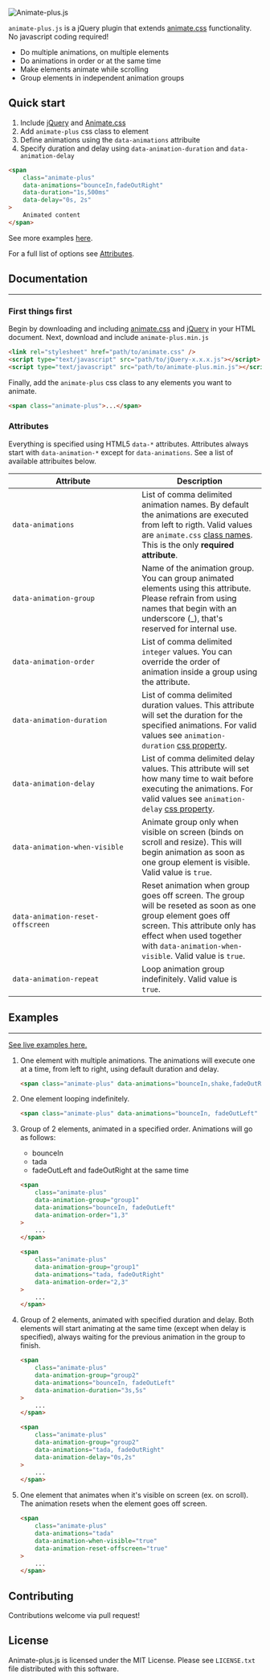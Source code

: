 ![Animate-plus.js](http://telmo.pt/animate-plus-js/images/animatepluslogo.jpg)

`animate-plus.js` is a jQuery plugin that extends [animate.css](http://daneden.github.io/animate.css/) functionality. No javascript coding required!

- Do multiple animations, on multiple elements
- Do animations in order or at the same time
- Make elements animate while scrolling
- Group elements in independent animation groups

## Quick start

1. Include [jQuery](http://jquery.com/download) and [Animate.css](http://daneden.github.io/animate.css)
2. Add `animate-plus` css class to element
3. Define animations using the `data-animations` attribuite
4. Specify duration and delay using `data-animation-duration` and `data-animation-delay`

```html
<span
    class="animate-plus"
    data-animations="bounceIn,fadeOutRight"
    data-duration="1s,500ms"
    data-delay="0s, 2s"
>
    Animated content
</span>
```

See more examples [here](#examples).

For a full list of options see [Attributes](#attributes).

## Documentation
------------
### First things first
Begin by downloading and including [animate.css](http://daneden.github.io/animate.css/) and [jQuery](http://jquery.com/download/) in your HTML document.
Next, download and include `animate-plus.min.js`

```html
<link rel="stylesheet" href="path/to/animate.css" />
<script type="text/javascript" src="path/to/jQuery-x.x.x.js"></script>
<script type="text/javascript" src="path/to/animate-plus.min.js"></script>
```

Finally, add the `animate-plus` css class to any elements you want to animate.

```html
<span class="animate-plus">...</span>
```

### Attributes
Everything is specified using HTML5 `data-*` attributes. Attributes always start with `data-animation-*` except for `data-animations`. See a list of available attribuites below.

|&nbsp;&nbsp;&nbsp;&nbsp;&nbsp;&nbsp;&nbsp;&nbsp;&nbsp;&nbsp;&nbsp;&nbsp;&nbsp;&nbsp;&nbsp;&nbsp;&nbsp;&nbsp;&nbsp;&nbsp;Attribute&nbsp;&nbsp;&nbsp;&nbsp;&nbsp;&nbsp;&nbsp;&nbsp;&nbsp;&nbsp;&nbsp;&nbsp;&nbsp;&nbsp;&nbsp;&nbsp;&nbsp;&nbsp;&nbsp;&nbsp;|Description|
|---------|-----------|
|`data-animations`|List of comma delimited animation names. By default the animations are executed from left to rigth. Valid values are `animate.css` [class names](http://daneden.github.io/animate.css/). This is the only **required attribute**.|
|`data-animation-group`|Name of the animation group. You can group animated elements using this attribute. Please refrain from using names that begin with an underscore (_), that's reserved for internal use.|
|`data-animation-order`|List of comma delimited `integer` values. You can override the order of animation inside a group using the attribute.|
|`data-animation-duration`|List of comma delimited duration values. This attribute will set the duration for the specified animations. For valid values see `animation-duration` [css property](https://developer.mozilla.org/en-US/docs/Web/CSS/animation-duration).|
|`data-animation-delay`|List of comma delimited delay values. This attribute will set how many time to wait before executing the animations. For valid values see `animation-delay` [css property](https://developer.mozilla.org/en-US/docs/Web/CSS/animation-delay).|
|`data-animation-when-visible`|Animate group only when visible on screen (binds on scroll and resize). This will begin animation as soon as one group element is visible. Valid value is `true`.|
|`data-animation-reset-offscreen`|Reset animation when group goes off screen. The group will be reseted as soon as one group element goes off screen. This attribute only has effect when used together with `data-animation-when-visible`. Valid value is `true`. |
|`data-animation-repeat`|Loop animation group indefinitely. Valid value is `true`.|

## Examples
------------

[See live examples here.](http://telmo.pt/animate-plus-js/#liveExamples)

1. One element with multiple animations. The animations will execute one at a time, from left to right, using default duration and delay.

    ```html
    <span class="animate-plus" data-animations="bounceIn,shake,fadeOutRight,fadeIn">...</span>
    ```
2. One element looping indefinitely.

    ```html
    <span class="animate-plus" data-animations="bounceIn, fadeOutLeft" data-animation-repeat="true">...</span>
    ```

3. Group of 2 elements, animated in a specified order. Animations will go as follows:
    + bounceIn
    + tada
    + fadeOutLeft and fadeOutRight at the same time

    ```html
    <span
        class="animate-plus"
        data-animation-group="group1"
        data-animations="bounceIn, fadeOutLeft"
        data-animation-order="1,3"
    >
        ...
    </span>
    
    <span
        class="animate-plus"
        data-animation-group="group1"
        data-animations="tada, fadeOutRight"
        data-animation-order="2,3"
    >
        ...
    </span>
    ```
4. Group of 2 elements, animated with specified duration and delay. Both elements will start animating at the same time (except when delay is specified), always waiting for the previous animation in the group to finish.

    ```html
    <span
        class="animate-plus"
        data-animation-group="group2"
        data-animations="bounceIn, fadeOutLeft"
        data-animation-duration="3s,5s"
    >
        ...
    </span>
    
    <span
        class="animate-plus"
        data-animation-group="group2"
        data-animations="tada, fadeOutRight"
        data-animation-delay="0s,2s"
    >
        ...
    </span>
    ```
5. One element that animates when it's visible on screen (ex. on scroll). The animation resets when the element goes off screen.

    ```html
    <span
        class="animate-plus"
        data-animations="tada"
        data-animation-when-visible="true"
        data-animation-reset-offscreen="true"
    >
        ...
    </span>
    ```
    
## Contributing
Contributions welcome via pull request!
    
## License
Animate-plus.js is licensed under the MIT License. Please see `LICENSE.txt` file distributed with this software.
